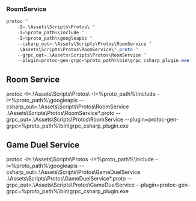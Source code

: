 

### RoomService
```powershell
protoc ^
    -I=.\Assets\Scripts\Protos\ ^
    -I=%proto_path%\include ^
    -I=%proto_path%\googleapis ^
    --csharp_out=.\Assets\Scripts\Protos\RoomService ^
    .\Assets\Scripts\Protos\RoomService\*.proto ^
    --grpc_out=.\Assets\Scripts\Protos\RoomService ^
    --plugin=protoc-gen-grpc=%proto_path%\bin\grpc_csharp_plugin.exe 
```

## Room Service
protoc -I=.\Assets\Scripts\Protos\ -I=%proto_path%\include -I=%proto_path%\googleapis --csharp_out=.\Assets\Scripts\Protos\RoomService .\Assets\Scripts\Protos\RoomService\*.proto --grpc_out=.\Assets\Scripts\Protos\RoomService --plugin=protoc-gen-grpc=%proto_path%\bin\grpc_csharp_plugin.exe 


## Game Duel Service
protoc -I=.\Assets\Scripts\Protos -I=%proto_path%\include -I=%proto_path%\googleapis --csharp_out=.\Assets\Scripts\Protos\GameDuelService .\Assets\Scripts\Protos\GameDuelService\*.proto --grpc_out=.\Assets\Scripts\Protos\GameDuelService --plugin=protoc-gen-grpc=%proto_path%\bin\grpc_csharp_plugin.exe 
